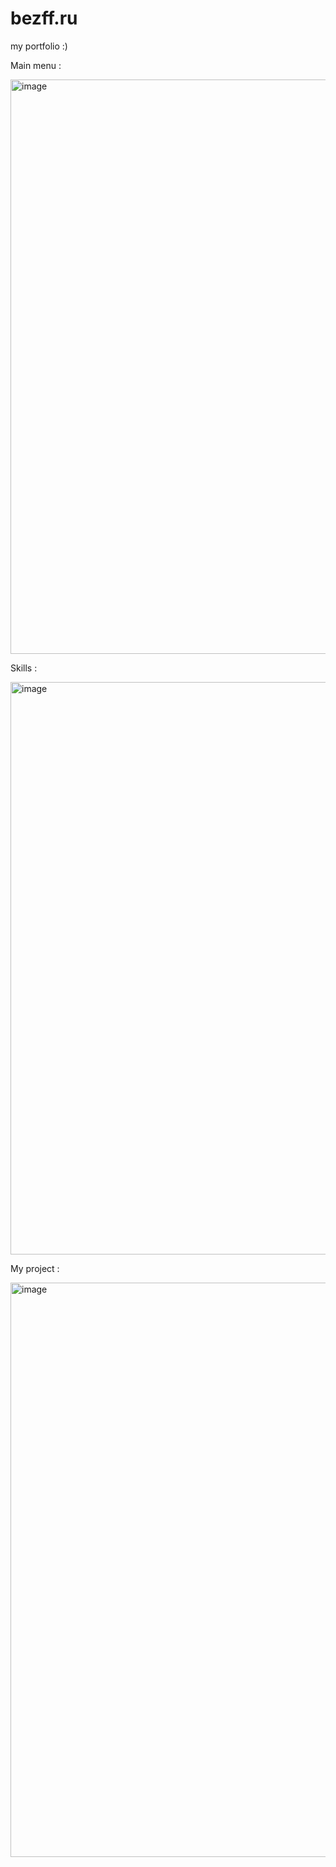 # bezff.ru

my portfolio :)

Main menu : 

<img width="1905" height="919" alt="image" src="https://github.com/user-attachments/assets/5d0afb06-0e99-47f3-be9f-ea3d5af5f2e3" />

Skills :

<img width="1905" height="916" alt="image" src="https://github.com/user-attachments/assets/feab3f52-b79a-4346-80f1-fdd2f9285c95" />

My project :

<img width="1903" height="919" alt="image" src="https://github.com/user-attachments/assets/c8ef14b9-c19f-4213-9f0b-fe88a172d77a" />

